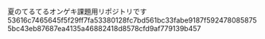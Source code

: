 夏のてるてるオンゲキ課題用リポジトリです
53616c7465645f5f29ff7fa53380128fc7bd561bc33fabe9187f5924780858755bc43eb87687ea4135a46882418d8578cfd9af779139b457
